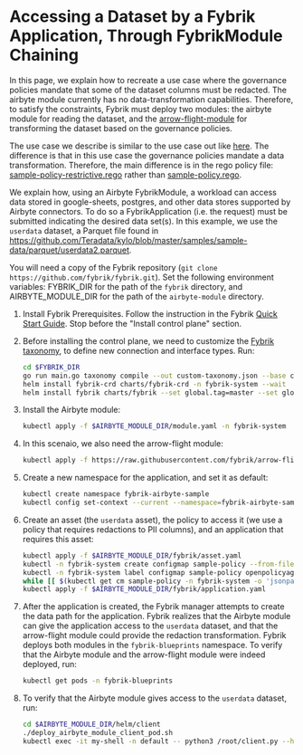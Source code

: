 # Accessing a Dataset by a Fybrik Application, Through FybrikModule Chaining

In this page, we explain how to recreate a use case where the governance policies mandate that some
of the dataset columns must be redacted. The airbyte module currently has no data-transformation capabilities.
Therefore, to satisfy the constraints, Fybrik must deploy two modules: the airbyte module for reading the
dataset, and the [arrow-flight-module](https://github.com/fybrik/arrow-flight-module) for transforming the
dataset based on the governance policies.

The use case we describe is similar to the use case out like [here](fybrik/README.md). The difference is that
in this use case the governance policies mandate a data transformation. Therefore, the main difference is in the
rego policy file: [sample-policy-restrictive.rego](sample-policy-restrictive.rego) rather than [sample-policy.rego](sample-policy.rego).

We explain how, using an Airbyte FybrikModule, a workload can access data stored in google-sheets, postgres, and other data stores supported by Airbyte connectors. To do so a FybrikApplication (i.e. the request) must be submitted indicating the desired data set(s). In this example, we use the `userdata` dataset, a Parquet file found in https://github.com/Teradata/kylo/blob/master/samples/sample-data/parquet/userdata2.parquet.

You will need a copy of the Fybrik repository (`git clone https://github.com/fybrik/fybrik.git`). Set the following environment variables: FYBRIK_DIR for the path of the `fybrik` directory, and AIRBYTE_MODULE_DIR for the path of the `airbyte-module` directory.

1. Install Fybrik Prerequisites. Follow the instruction in the Fybrik [Quick Start Guide](https://fybrik.io/dev/get-started/quickstart/). Stop before the "Install control plane" section.

1. Before installing the control plane, we need to customize the [Fybrik taxonomy](https://fybrik.io/dev/tasks/custom-taxonomy/), to define new connection and interface types. Run:
    ```bash
    cd $FYBRIK_DIR
    go run main.go taxonomy compile --out custom-taxonomy.json --base charts/fybrik/files/taxonomy/taxonomy.json $AIRBYTE_MODULE_DIR/fybrik/fybrik-taxonomy-customize.yaml
    helm install fybrik-crd charts/fybrik-crd -n fybrik-system --wait
    helm install fybrik charts/fybrik --set global.tag=master --set global.imagePullPolicy=Always -n fybrik-system --wait --set-file taxonomyOverride=custom-taxonomy.json
    ```

1. Install the Airbyte module:
    ```bash
    kubectl apply -f $AIRBYTE_MODULE_DIR/module.yaml -n fybrik-system
    ```

1. In this scenaio, we also need the arrow-flight module:
    ```bash
    kubectl apply -f https://raw.githubusercontent.com/fybrik/arrow-flight-module/master/module.yaml -n fybrik-system
    ```

1. Create a new namespace for the application, and set it as default:
   ```bash
   kubectl create namespace fybrik-airbyte-sample
   kubectl config set-context --current --namespace=fybrik-airbyte-sample
   ```

1. Create an asset (the `userdata` asset), the policy to access it (we use a policy that requires redactions to PII columns), and an application that requires this asset:
   ```bash
   kubectl apply -f $AIRBYTE_MODULE_DIR/fybrik/asset.yaml
   kubectl -n fybrik-system create configmap sample-policy --from-file=$AIRBYTE_MODULE_DIR/fybrik/sample-policy-restrictive.rego
   kubectl -n fybrik-system label configmap sample-policy openpolicyagent.org/policy=rego
   while [[ $(kubectl get cm sample-policy -n fybrik-system -o 'jsonpath={.metadata.annotations.openpolicyagent\.org/policy-status}') != '{"status":"ok"}' ]]; do echo "waiting for policy to be applied" && sleep 5; done
   kubectl apply -f $AIRBYTE_MODULE_DIR/fybrik/application.yaml
   ```

1. After the application is created, the Fybrik manager attempts to create the data path for the application. Fybrik realizes that the Airbyte module can give the application access to the `userdata` dataset, and that the arrow-flight module could provide the redaction transformation. Fybrik deploys both modules in the `fybrik-blueprints` namespace. To verify that the Airbyte module and the arrow-flight module were indeed deployed, run:
   ```bash
   kubectl get pods -n fybrik-blueprints
   ```

1. To verify that the Airbyte module gives access to the `userdata` dataset, run:
   ```bash
   cd $AIRBYTE_MODULE_DIR/helm/client
   ./deploy_airbyte_module_client_pod.sh
   kubectl exec -it my-shell -n default -- python3 /root/client.py --host my-app-fybrik-airbyte-sample-arrow-flight-module.fybrik-blueprints --port 80 --asset fybrik-airbyte-sample/userdata
   ```
